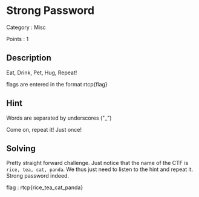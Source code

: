 # Strong Password

Category : Misc

Points : 1

## Description

Eat, Drink, Pet, Hug, Repeat!

flags are entered in the format rtcp{flag}

## Hint

Words are separated by underscores ("_")

Come on, repeat it! Just once!

## Solving

Pretty straight forward challenge. Just notice that the name of the CTF is `rice, tea, cat, panda`. We thus just need to listen
to the hint and repeat it. Strong password indeed.

flag : rtcp{rice_tea_cat_panda}
